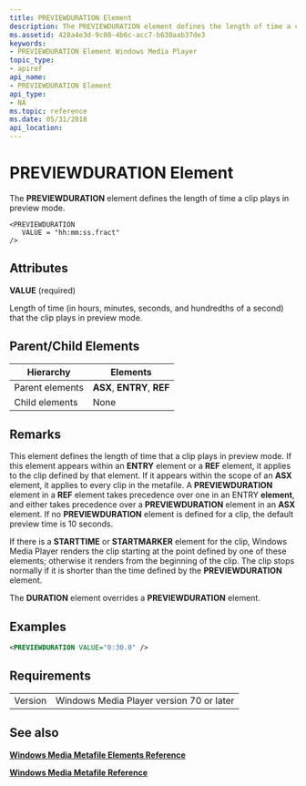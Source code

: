 ```yaml
---
title: PREVIEWDURATION Element
description: The PREVIEWDURATION element defines the length of time a clip plays in preview mode.
ms.assetid: 428a4e3d-9c08-4b6c-acc7-b630aab37de3
keywords:
- PREVIEWDURATION Element Windows Media Player
topic_type:
- apiref
api_name:
- PREVIEWDURATION Element
api_type:
- NA
ms.topic: reference
ms.date: 05/31/2018
api_location: 
---
```


# PREVIEWDURATION Element

The **PREVIEWDURATION** element defines the length of time a clip plays in preview mode.

``` syntax
<PREVIEWDURATION
   VALUE = "hh:mm:ss.fract"
/>
```

## Attributes

**VALUE** (required)

Length of time (in hours, minutes, seconds, and hundredths of a second) that the clip plays in preview mode.

## Parent/Child Elements



| Hierarchy       | Elements                    |
|-----------------|-----------------------------|
| Parent elements | **ASX**, **ENTRY**, **REF** |
| Child elements  | None                        |



 

## Remarks

This element defines the length of time that a clip plays in preview mode. If this element appears within an **ENTRY** element or a **REF** element, it applies to the clip defined by that element. If it appears within the scope of an **ASX** element, it applies to every clip in the metafile. A **PREVIEWDURATION** element in a **REF** element takes precedence over one in an ENTRY **element**, and either takes precedence over a **PREVIEWDURATION** element in an **ASX** element. If no **PREVIEWDURATION** element is defined for a clip, the default preview time is 10 seconds.

If there is a **STARTTIME** or **STARTMARKER** element for the clip, Windows Media Player renders the clip starting at the point defined by one of these elements; otherwise it renders from the beginning of the clip. The clip stops normally if it is shorter than the time defined by the **PREVIEWDURATION** element.

The **DURATION** element overrides a **PREVIEWDURATION** element.

## Examples


```XML
<PREVIEWDURATION VALUE="0:30.0" />
```



## Requirements



|                    |                                                     |
|--------------------|-----------------------------------------------------|
| Version<br/> | Windows Media Player version 70 or later<br/> |



## See also

<dl> <dt>

[**Windows Media Metafile Elements Reference**](windows-media-metafile-elements-reference.md)
</dt> <dt>

[**Windows Media Metafile Reference**](windows-media-metafile-reference.md)
</dt> </dl>

 

 





